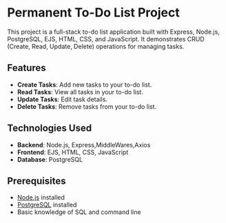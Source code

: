 # Permanent To-Do List Project

This project is a full-stack to-do list application built with Express, Node.js, PostgreSQL, EJS, HTML, CSS, and JavaScript. It demonstrates CRUD (Create, Read, Update, Delete) operations for managing tasks.

## Features

- **Create Tasks**: Add new tasks to your to-do list.
- **Read Tasks**: View all tasks in your to-do list.
- **Update Tasks**: Edit task details.
- **Delete Tasks**: Remove tasks from your to-do list.

## Technologies Used

- **Backend**: Node.js, Express,MiddleWares,Axios
- **Frontend**: EJS, HTML, CSS, JavaScript
- **Database**: PostgreSQL

## Prerequisites

- [Node.js](https://nodejs.org/en/) installed
- [PostgreSQL](https://www.postgresql.org/) installed
- Basic knowledge of SQL and command line
